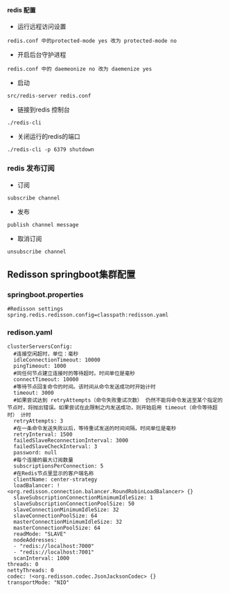 #### redis 配置

- 运行远程访问设置
~~~
redis.conf 中的protected-mode yes 改为 protected-mode no
~~~
- 开启后台守护进程
~~~
redis.conf 中的 daemeonize no 改为 daemenize yes
~~~
- 启动
~~~
src/redis-server redis.conf
~~~
- 链接到redis 控制台
~~~
./redis-cli
~~~
- 关闭运行的redis的端口
~~~
./redis-cli -p 6379 shutdown
~~~


### redis 发布订阅
- 订阅
~~~
subscribe channel
~~~
- 发布
~~~
publish channel message
~~~
- 取消订阅
~~~
unsubscribe channel
~~~


## Redisson springboot集群配置

### springboot.properties
~~~
#Redisson settings
spring.redis.redisson.config=classpath:redisson.yaml
~~~

### redison.yaml
~~~
clusterServersConfig:
  #连接空闲超时，单位：毫秒
  idleConnectionTimeout: 10000
  pingTimeout: 1000
  #同任何节点建立连接时的等待超时。时间单位是毫秒
  connectTimeout: 10000
  #等待节点回复命令的时间。该时间从命令发送成功时开始计时
  timeout: 3000
  #如果尝试达到 retryAttempts（命令失败重试次数） 仍然不能将命令发送至某个指定的节点时，将抛出错误。如果尝试在此限制之内发送成功，则开始启用 timeout（命令等待超时） 计时
  retryAttempts: 3
  #在一条命令发送失败以后，等待重试发送的时间间隔。时间单位是毫秒
  retryInterval: 1500
  failedSlaveReconnectionInterval: 3000
  failedSlaveCheckInterval: 3
  password: null
  #每个连接的最大订阅数量
  subscriptionsPerConnection: 5
  #在Redis节点里显示的客户端名称
  clientName: center-strategy
  loadBalancer: !<org.redisson.connection.balancer.RoundRobinLoadBalancer> {}
  slaveSubscriptionConnectionMinimumIdleSize: 1
  slaveSubscriptionConnectionPoolSize: 50
  slaveConnectionMinimumIdleSize: 32
  slaveConnectionPoolSize: 64
  masterConnectionMinimumIdleSize: 32
  masterConnectionPoolSize: 64
  readMode: "SLAVE"
  nodeAddresses:
  - "redis://localhost:7000"
  - "redis://localhost:7001"
  scanInterval: 1000
threads: 0
nettyThreads: 0
codec: !<org.redisson.codec.JsonJacksonCodec> {}
transportMode: "NIO"
~~~
